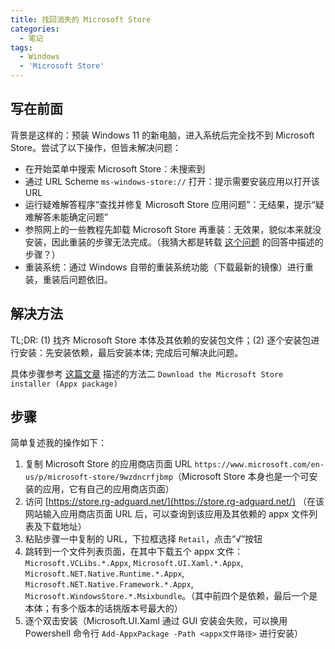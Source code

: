 ```yaml
---
title: 找回消失的 Microsoft Store
categories:
  - 笔记
tags:
  - Windows
  - 'Microsoft Store'
---
```


## 写在前面

背景是这样的：预装 Windows 11 的新电脑，进入系统后完全找不到 Microsoft Store。尝试了以下操作，但皆未解决问题：

- 在开始菜单中搜索 Microsoft Store：未搜索到
- 通过 URL Scheme `ms-windows-store://` 打开：提示需要安装应用以打开该 URL
- 运行疑难解答程序“查找并修复 Microsoft Store 应用问题”：无结果，提示“疑难解答未能确定问题”
- 参照网上的一些教程先卸载 Microsoft Store 再重装：无效果，貌似本来就没安装，因此重装的步骤无法完成。（我猜大都是转载 [这个问题](https://answers.microsoft.com/en-us/windows/forum/all/windows-store-missing/6addee3e-1a27-42e0-88e0-a4b3717658bc) 的回答中描述的步骤？）
- 重装系统：通过 Windows 自带的重装系统功能（下载最新的镜像）进行重装，重装后问题依旧。

## 解决方法

TL;DR: (1) 找齐 Microsoft Store 本体及其依赖的安装包文件；(2) 逐个安装包进行安装：先安装依赖，最后安装本体; 完成后可解决此问题。

具体步骤参考 [这篇文章](https://www.winhelponline.com/blog/restore-windows-store-windows-10-uninstall-with-powershell/) 描述的方法二 `Download the Microsoft Store installer (Appx package)`

## 步骤

简单复述我的操作如下：

1. 复制 Microsoft Store 的应用商店页面 URL `https://www.microsoft.com/en-us/p/microsoft-store/9wzdncrfjbmp`（Microsoft Store 本身也是一个可安装的应用，它有自己的应用商店页面）
2. 访问 [https://store.rg-adguard.net/](https://store.rg-adguard.net/) （在该网站输入应用商店页面 URL 后，可以查询到该应用及其依赖的 appx 文件列表及下载地址）
3. 粘贴步骤一中复制的 URL，下拉框选择 `Retail`，点击“√”按钮
4. 跳转到一个文件列表页面，在其中下载五个 appx 文件：`Microsoft.VCLibs.*.Appx`, `Microsoft.UI.Xaml.*.Appx`, `Microsoft.NET.Native.Runtime.*.Appx`, `Microsoft.NET.Native.Framework.*.Appx`, `Microsoft.WindowsStore.*.Msixbundle`。（其中前四个是依赖，最后一个是本体；有多个版本的话挑版本号最大的）
5. 逐个双击安装（Microsoft.UI.Xaml 通过 GUI 安装会失败，可以换用 Powershell 命令行 `Add-AppxPackage -Path <appx文件路径>` 进行安装）
